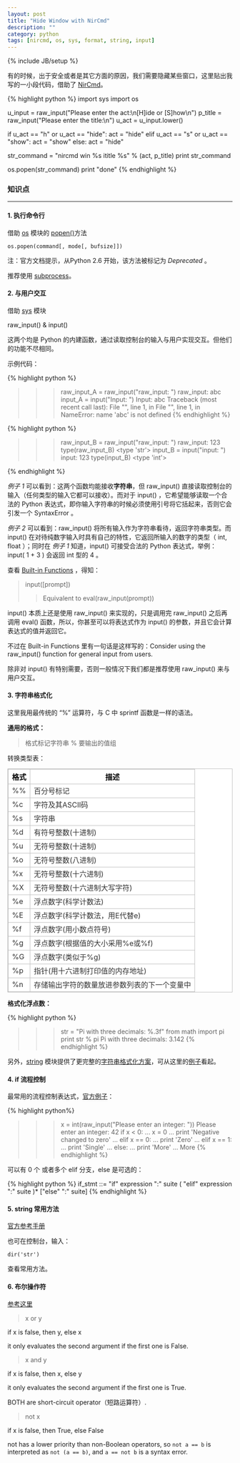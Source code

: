 ```yaml
---
layout: post
title: "Hide Window with NirCmd"
description: ""
category: python
tags: [nircmd, os, sys, format, string, input]
---
```

{% include JB/setup %}

有的时候，出于安全或者是其它方面的原因，我们需要隐藏某些窗口，这里贴出我写的一小段代码，借助了 [NirCmd](http://www.nirsoft.net/utils/nircmd.html)。

{% highlight python %}
import sys
import os

u_input =  raw_input("Please enter the act:\n[H]ide or [S]how\n")
p_title =  raw_input("Please enter the title:\n")
u_act   =  u_input.lower()

if u_act == "h" or u_act == "hide":
	act = "hide"
elif u_act == "s" or u_act == "show":
	act = "show"
else:
	act = "hide"

str_command = "nircmd win %s ititle %s" % (act, p_title)
print str_command

os.popen(str_command)
print "done"
{% endhighlight %}


### 知识点
----


#### 1. 执行命令行

借助 [os](http://docs.python.org/2.7/library/os.html) 模块的 [popen()](http://docs.python.org/2.7/library/os.html#os.popen)方法

`os.popen(command[, mode[, bufsize]])`

注：官方文档提示，从Python 2.6 开始，该方法被标记为 *Deprecated* 。

推荐使用 [subprocess](http://docs.python.org/2.7/library/subprocess.html#module-subprocess)。

####  2. 与用户交互

借助 [sys](http://docs.python.org/2.7/library/sys.html) 模块

raw_input() & input()

这两个均是 Python 的内建函数，通过读取控制台的输入与用户实现交互。但他们的功能不尽相同。

示例代码：

{% highlight python %}
>>> raw_input_A = raw_input("raw_input: ")
 raw_input: abc
 >>> input_A = input("Input: ")
Input: abc
Traceback (most recent call last):
  File "<stdin>", line 1, in <module>
  File "<string>", line 1, in <module>
NameError: name 'abc' is not defined
{% endhighlight %}

{% highlight python %}
>>> raw_input_B = raw_input("raw_input: ")
 raw_input: 123
  >>> type(raw_input_B)
  <type 'str'>
 >>> input_B = input("input: ")
 input: 123
 >>> type(input_B)
 <type 'int'>
 >>>
{% endhighlight %}

*例子 1* 可以看到：这两个函数均能接收**字符串**，但 raw_input() 直接读取控制台的输入（任何类型的输入它都可以接收）。而对于 input() ，它希望能够读取一个合法的 Python 表达式，即你输入字符串的时候必须使用引号将它括起来，否则它会引发一个 SyntaxError 。

*例子 2* 可以看到：raw_input() 将所有输入作为字符串看待，返回字符串类型。而 input() 在对待纯数字输入时具有自己的特性，它返回所输入的数字的类型（ int, float ）；同时在 *例子 1* 知道，input() 可接受合法的 Python 表达式，举例：input( 1 + 3 ) 会返回 int 型的 4 。

查看 [Built-in Functions](http://docs.python.org/2/library/functions.html?highlight=input#built-in-functions) ，得知：


>input(\[prompt])
>>Equivalent to eval(raw_input(prompt))

input() 本质上还是使用 raw_input() 来实现的，只是调用完 raw_input() 之后再调用 eval() 函数，所以，你甚至可以将表达式作为 input() 的参数，并且它会计算表达式的值并返回它。

不过在 Built-in Functions 里有一句话是这样写的：Consider using the raw_input() function for general input from users.

除非对 input() 有特别需要，否则一般情况下我们都是推荐使用 raw_input() 来与用户交互。

#### 3. 字符串格式化

这里我用最传统的 “%” 运算符，与 C 中 sprintf 函数是一样的语法。

**通用的格式：**

>格式标记字符串 % 要输出的值组

转换类型表：

<table border="1" style="margin:0px;padding:0px;border:1px solid #C0C0C0;color:#333333;background-color:#FFFFFF;">
	<tbody>
		<tr>
			<th style="color:#000000;border:1px solid #C0C0C0;">
				格式
			</th>
			<th style="color:#000000;border:1px solid #C0C0C0;">
				描述
			</th>
		</tr>
	</tbody>
	<tbody>
		<tr>
			<td style="border:1px solid #C0C0C0;">
				%%
			</td>
			<td style="border:1px solid #C0C0C0;">
				百分号标记
			</td>
		</tr>
		<tr>
			<td style="border:1px solid #C0C0C0;">
				%c
			</td>
			<td style="border:1px solid #C0C0C0;">
				字符及其ASCII码
			</td>
		</tr>
		<tr>
			<td style="border:1px solid #C0C0C0;">
				%s
			</td>
			<td style="border:1px solid #C0C0C0;">
				字符串
			</td>
		</tr>
		<tr>
			<td style="border:1px solid #C0C0C0;">
				%d
			</td>
			<td style="border:1px solid #C0C0C0;">
				有符号整数(十进制)
			</td>
		</tr>
		<tr>
			<td style="border:1px solid #C0C0C0;">
				%u
			</td>
			<td style="border:1px solid #C0C0C0;">
				无符号整数(十进制)
			</td>
		</tr>
		<tr>
			<td style="border:1px solid #C0C0C0;">
				%o
			</td>
			<td style="border:1px solid #C0C0C0;">
				无符号整数(八进制)
			</td>
		</tr>
		<tr>
			<td style="border:1px solid #C0C0C0;">
				%x
			</td>
			<td style="border:1px solid #C0C0C0;">
				无符号整数(十六进制)
			</td>
		</tr>
		<tr>
			<td style="border:1px solid #C0C0C0;">
				%X
			</td>
			<td style="border:1px solid #C0C0C0;">
				无符号整数(十六进制大写字符)
			</td>
		</tr>
		<tr>
			<td style="border:1px solid #C0C0C0;">
				%e
			</td>
			<td style="border:1px solid #C0C0C0;">
				浮点数字(科学计数法)
			</td>
		</tr>
		<tr>
			<td style="border:1px solid #C0C0C0;">
				%E
			</td>
			<td style="border:1px solid #C0C0C0;">
				浮点数字(科学计数法，用E代替e)
			</td>
		</tr>
		<tr>
			<td style="border:1px solid #C0C0C0;">
				%f
			</td>
			<td style="border:1px solid #C0C0C0;">
				浮点数字(用小数点符号)
			</td>
		</tr>
		<tr>
			<td style="border:1px solid #C0C0C0;">
				%g
			</td>
			<td style="border:1px solid #C0C0C0;">
				浮点数字(根据值的大小采用%e或%f)
			</td>
		</tr>
		<tr>
			<td style="border:1px solid #C0C0C0;">
				%G
			</td>
			<td style="border:1px solid #C0C0C0;">
				浮点数字(类似于%g)
			</td>
		</tr>
		<tr>
			<td style="border:1px solid #C0C0C0;">
				%p
			</td>
			<td style="border:1px solid #C0C0C0;">
				指针(用十六进制打印值的内存地址)
			</td>
		</tr>
		<tr>
			<td style="border:1px solid #C0C0C0;">
				%n
			</td>
			<td style="border:1px solid #C0C0C0;">
				存储输出字符的数量放进参数列表的下一个变量中
			</td>
		</tr>
	</tbody>
</table>  


**格式化浮点数：**

{% highlight python %}
>>> str = "Pi with three decimals: %.3f"
>>> from math import pi
>>> print str % pi
Pi with three decimals: 3.142
{% endhighlight %}

另外，[string](http://docs.python.org/2/library/string.html) 模块提供了更完整的[字符串格式化方案](http://docs.python.org/2/library/string.html#string-formatting)，可从这里的[例子](http://docs.python.org/2/library/string.html#format-examples)看起。

#### 4. if 流程控制

最常用的流程控制表达式，[官方例子](http://docs.python.org/2/tutorial/controlflow.html#if-statements)：

{% highlight python%}
>>> x = int(raw_input("Please enter an integer: "))
Please enter an integer: 42
>>> if x < 0:
...      x = 0
...      print 'Negative changed to zero'
... elif x == 0:
...      print 'Zero'
... elif x == 1:
...      print 'Single'
... else:
...      print 'More'
...
More
{% endhighlight %}

可以有 0 个 或者多个 elif 分支，else 是可选的：

{% highlight python %}
if_stmt ::=  "if" expression ":" suite
             ( "elif" expression ":" suite )*
             ["else" ":" suite]
{% endhighlight %}

#### 5. string 常用方法

[官方参考手册](http://docs.python.org/2/library/stdtypes.html#string-methods)

也可在控制台，输入：

`dir('str')`

查看常用方法。

#### 6. 布尔操作符


[参考这里](http://docs.python.org/2/library/stdtypes.html#boolean-operations-and-or-not)

>x or y	

if x is false, then y, else x

it only evaluates the second argument if the first one is False.

>x and y	

if x is false, then x, else y

it only evaluates the second argument if the first one is True.

BOTH are short-circuit operator（短路运算符）.

>not x	

if x is false, then True, else False

not has a lower priority than non-Boolean operators, so `not a == b` is interpreted as `not (a == b)`, and `a == not b` is a syntax error.
 











